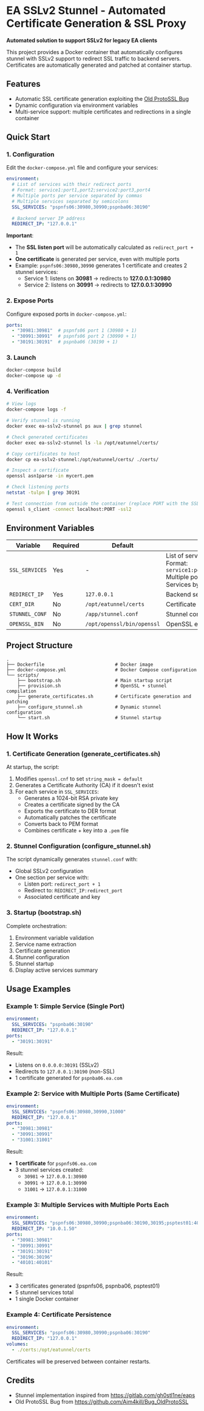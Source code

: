 # EA SSLv2 Stunnel - Automated Certificate Generation & SSL Proxy

**Automated solution to support SSLv2 for legacy EA clients**

This project provides a Docker container that automatically configures stunnel with SSLv2 support to redirect SSL traffic to backend servers. Certificates are automatically generated and patched at container startup.

## Features

- Automatic SSL certificate generation exploiting the [Old ProtoSSL Bug](https://github.com/Aim4kill/Bug_OldProtoSSL)
- Dynamic configuration via environment variables
- Multi-service support: multiple certificates and redirections in a single container

## Quick Start

### 1. Configuration

Edit the `docker-compose.yml` file and configure your services:

```yaml
environment:
  # List of services with their redirect ports
  # Format: service1:port1,port2;service2:port3,port4
  # Multiple ports per service separated by commas
  # Multiple services separated by semicolons
  SSL_SERVICES: "pspnfs06:30980,30990;pspnba06:30190"
  
  # Backend server IP address
  REDIRECT_IP: "127.0.0.1"
```

**Important**: 
- The **SSL listen port** will be automatically calculated as `redirect_port + 1`
- **One certificate** is generated per service, even with multiple ports
- Example: `pspnfs06:30980,30990` generates 1 certificate and creates 2 stunnel services:
  - Service 1: listens on **30981** → redirects to **127.0.0.1:30980**
  - Service 2: listens on **30991** → redirects to **127.0.0.1:30990**

### 2. Expose Ports

Configure exposed ports in `docker-compose.yml`:

```yaml
ports:
  - "30981:30981"  # pspnfs06 port 1 (30980 + 1)
  - "30991:30991"  # pspnfs06 port 2 (30990 + 1)
  - "30191:30191"  # pspnba06 (30190 + 1)
```

### 3. Launch

```bash
docker-compose build
docker-compose up -d
```

### 4. Verification

```bash
# View logs
docker-compose logs -f

# Verify stunnel is running
docker exec ea-sslv2-stunnel ps aux | grep stunnel

# Check generated certificates
docker exec ea-sslv2-stunnel ls -la /opt/eatunnel/certs/

# Copy certificates to host
docker cp ea-sslv2-stunnel:/opt/eatunnel/certs/ ./certs/

# Inspect a certificate
openssl asn1parse -in mycert.pem

# Check listening ports
netstat -tulpn | grep 30191

# Test connection from outside the container (replace PORT with the SSL listen port)
openssl s_client -connect localhost:PORT -ssl2
```

## Environment Variables

| Variable | Required | Default | Description |
|----------|----------|---------|-------------|
| `SSL_SERVICES` | Yes | - | List of services and redirect ports<br/>Format: `service1:port1,port2;service2:port3`<br/>Multiple ports separated by `,` / Services by `;` |
| `REDIRECT_IP` | Yes | `127.0.0.1` | Backend server IP address |
| `CERT_DIR` | No | `/opt/eatunnel/certs` | Certificate directory |
| `STUNNEL_CONF` | No | `/app/stunnel.conf` | Stunnel configuration file path |
| `OPENSSL_BIN` | No | `/opt/openssl/bin/openssl` | OpenSSL executable path |

## Project Structure

```
.
├── Dockerfile                          # Docker image
├── docker-compose.yml                  # Docker Compose configuration
└── scripts/
    ├── bootstrap.sh                    # Main startup script
    ├── provision.sh                    # OpenSSL + stunnel compilation
    ├── generate_certificates.sh        # Certificate generation and patching
    ├── configure_stunnel.sh            # Dynamic stunnel configuration
    └── start.sh                        # Stunnel startup
```

## How It Works

### 1. Certificate Generation (generate_certificates.sh)

At startup, the script:
1. Modifies `openssl.cnf` to set `string_mask = default`
2. Generates a Certificate Authority (CA) if it doesn't exist
3. For each service in `SSL_SERVICES`:
   - Generates a 1024-bit RSA private key
   - Creates a certificate signed by the CA
   - Exports the certificate to DER format
   - Automatically patches the certificate
   - Converts back to PEM format
   - Combines certificate + key into a `.pem` file

### 2. Stunnel Configuration (configure_stunnel.sh)

The script dynamically generates `stunnel.conf` with:
- Global SSLv2 configuration
- One section per service with:
  - Listen port: `redirect_port + 1`
  - Redirect to: `REDIRECT_IP:redirect_port`
  - Associated certificate and key

### 3. Startup (bootstrap.sh)

Complete orchestration:
1. Environment variable validation
2. Service name extraction
3. Certificate generation
4. Stunnel configuration
5. Stunnel startup
6. Display active services summary

## Usage Examples

### Example 1: Simple Service (Single Port)

```yaml
environment:
  SSL_SERVICES: "pspnba06:30190"
  REDIRECT_IP: "127.0.0.1"
ports:
  - "30191:30191"
```

Result:
- Listens on `0.0.0.0:30191` (SSLv2)
- Redirects to `127.0.0.1:30190` (non-SSL)
- 1 certificate generated for `pspnba06.ea.com`

### Example 2: Service with Multiple Ports (Same Certificate)

```yaml
environment:
  SSL_SERVICES: "pspnfs06:30980,30990,31000"
  REDIRECT_IP: "127.0.0.1"
ports:
  - "30981:30981"
  - "30991:30991"
  - "31001:31001"
```

Result:
- **1 certificate** for `pspnfs06.ea.com`
- 3 stunnel services created:
  - `30981` → `127.0.0.1:30980`
  - `30991` → `127.0.0.1:30990`
  - `31001` → `127.0.0.1:31000`

### Example 3: Multiple Services with Multiple Ports Each

```yaml
environment:
  SSL_SERVICES: "pspnfs06:30980,30990;pspnba06:30190,30195;psptest01:40100"
  REDIRECT_IP: "10.0.1.50"
ports:
  - "30981:30981"
  - "30991:30991"
  - "30191:30191"
  - "30196:30196"
  - "40101:40101"
```

Result:
- 3 certificates generated (pspnfs06, pspnba06, psptest01)
- 5 stunnel services total
- 1 single Docker container

### Example 4: Certificate Persistence

```yaml
environment:
  SSL_SERVICES: "pspnfs06:30980,30990;pspnba06:30190"
  REDIRECT_IP: "127.0.0.1"
volumes:
  - ./certs:/opt/eatunnel/certs
```

Certificates will be preserved between container restarts.

## Credits

- Stunnel implementation inspired from https://gitlab.com/gh0stl1ne/eaps
- Old ProtoSSL Bug from https://github.com/Aim4kill/Bug_OldProtoSSL
